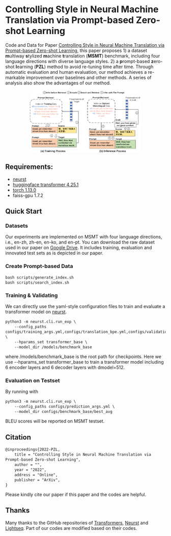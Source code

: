 # Controlling Style in Neural Machine Translation via Prompt-based Zero-shot Learning
Code and Data for Paper [Controlling Style in Neural Machine Translation via Prompt-based Zero-shot Learning](https://translate.volcengine.com/), this paper proposes 1) a dataset **m**ultiway **s**tylized **m**achine **t**ranslation (**MSMT**) benchmark, including four language directions with diverse language styles. 2) a **p**rompt-based **z**ero-shot **l**earning (**PZL**) method to avoid re-tuning time after time. Through automatic evaluation and human evaluation, our method achieves a re-markable improvement over baselines and other methods. A series of analysis also show the advantages of our method.

<p align="center">
<img src="method.pdf" width="350">
</p>

## Requirements:
- [neurst](https://github.com/bytedance/neurst)
- [huggingface transformer 4.25.1](https://github.com/huggingface/transformers)
- [torch 1.13.0](https://pytorch.org/)
- faiss-gpu 1.7.2

## Quick Start
### Datasets
Our experiments are implemented on MSMT with four language directions, i.e., en-zh, zh-en, en-ko, and en-pt. You can download the raw dataset used in our paper on [Google Drive](https://drive.google.com/drive/folders/17N2o0nc5i6aDNsHOQAoAbqbtVuPeaR4i?usp=share_link). It includes training, evaluation and innovated test sets as is depicted in our paper.

### Create Prompt-based Data
```shell
bash scripts/generate_index.sh
bash scripts/search_index.sh
```

### Training & Validating
We can directly use the yaml-style configuration files to train and evaluate a transformer model on [neurst](https://github.com/bytedance/neurst).
```shell
python3 -m neurst.cli.run_exp \
    --config_paths configs/training_args.yml,configs/translation_bpe.yml,configs/validation_args.yml \
    --hparams_set transformer_base \
    --model_dir /models/benchmark_base
```
where /models/benchmark_base is the root path for checkpoints. Here we use --hparams_set transformer_base to train a transformer model including 6 encoder layers and 6 decoder layers with dmodel=512.

### Evaluation on Testset
By running with
```shell
python3 -m neurst.cli.run_exp \
    --config_paths configs/prediction_args.yml \
    --model_dir configs/benchmark_base/best_avg
```
BLEU scores will be reported on MSMT testset.

## Citation

```
@inproceedings{2022-PZL,
    title = "Controlling Style in Neural Machine Translation via Prompt-based Zero-shot Learning",
    author = "",
    year = "2022",
    address = "Online",
    publisher = "ArXiv",
}
```

Please kindly cite our paper if this paper and the codes are helpful.

## Thanks

Many thanks to the GitHub repositories of [Transformers](https://github.com/huggingface/transformers), [Neurst](https://github.com/bytedance/neurst) and [Lightseq](https://github.com/bytedance/lightseq). Part of our codes are modified based on their codes.
